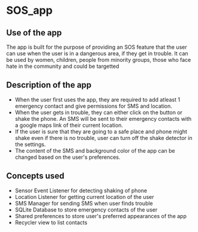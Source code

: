 # SOS_app

## Use of the app
The app is built for the purpose of providing an SOS feature that the user can use when the user is in a dangerous area, if they get in trouble. It can be used by women, children, people from minority groups, those who face hate in the community and could be targetted

## Description of the app
- When the user first uses the app, they are required to add atleast 1 emergency contact and give permissions for SMS and location.
- When the user gets in trouble, they can either click on the button or shake the phone. An SMS will be sent to their emergency contacts with a google maps link of their current location.
- If the user is sure that they are going to a safe place and phone might shake even if there is no trouble, user can turn off the shake detector in the settings.
- The content of the SMS and background color of the app can be changed based on the user's preferences. 

## Concepts used
- Sensor Event Listener for detecting shaking of phone
- Location Listener for getting current location of the user
- SMS Manager for sending SMS when user finds trouble
- SQLite Database to store emergency contacts of the user
- Shared preferences to store user's preferred appearances of the app
- Recycler view to list contacts
